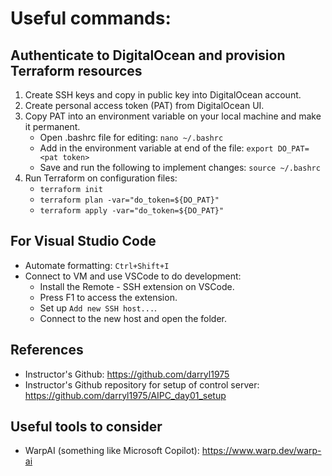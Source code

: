 # Useful commands:

## Authenticate to DigitalOcean and provision Terraform resources
1. Create SSH keys and copy in public key into DigitalOcean account.
2. Create personal access token (PAT) from DigitalOcean UI.
3. Copy PAT into an environment variable on your local machine and make it permanent.
    - Open .bashrc file for editing: ```nano ~/.bashrc```
    - Add in the environment variable at end of the file: ```export DO_PAT=<pat token>```
    - Save and run the following to implement changes: ```source ~/.bashrc```
4. Run Terraform on configuration files: 
    - ```terraform init```
    - ```terraform plan -var="do_token=${DO_PAT}"```
    - ```terraform apply -var="do_token=${DO_PAT}"```

## For Visual Studio Code
- Automate formatting: ```Ctrl+Shift+I```
- Connect to VM and use VSCode to do development:
    - Install the Remote - SSH extension on VSCode.
    - Press F1 to access the extension.
    - Set up `Add new SSH host...`.
    - Connect to the new host and open the folder.


## References
- Instructor's Github: https://github.com/darryl1975
- Instructor's Github repository for setup of control server: https://github.com/darryl1975/AIPC_day01_setup

## Useful tools to consider
- WarpAI (something like Microsoft Copilot): https://www.warp.dev/warp-ai
